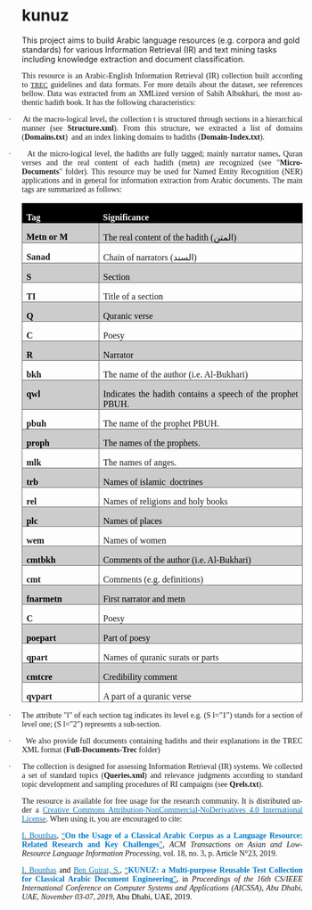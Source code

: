 # kunuz
This project aims to build Arabic language resources (e.g. corpora and gold standards) for various Information Retrieval (IR) and text mining tasks including knowledge extraction and document classification. 

<div class=WordSection1>

<p class=MsoNormal style='text-align:justify'><span lang=EN-US
style='font-family:"Times New Roman",serif'>This resource is an Arabic-English
Information Retrieval (IR) collection built according to <a
href="https://trec.nist.gov/"><span style='font-size:9.0pt;line-height:115%'>TREC</span></a>
guidelines and data formats. For more details about the dataset, see references
bellow. Data was extracted from an XMLized version of Sahih Albukhari, the most
authentic hadith book. It has the following characteristics:</span></p>

<p class=MsoListParagraphCxSpFirst style='text-align:justify;text-indent:-18.0pt'><span
lang=EN-US style='font-family:Symbol'>·<span style='font:7.0pt "Times New Roman"'>&nbsp;&nbsp;&nbsp;&nbsp;&nbsp;&nbsp;&nbsp;
</span></span><span dir=LTR></span><span lang=EN-US style='font-family:"Times New Roman",serif'>At
the macro-logical level, the collection t is structured through sections in a
hierarchical manner (see&nbsp;<b>Structure.xml</b>). From this structure, we
extracted a list of domains (<b>Domains.txt</b>)&nbsp; and an index linking
domains to hadiths (<b>Domain-Index.txt</b>).</span></p>

<p class=MsoListParagraphCxSpLast style='text-align:justify;text-indent:-18.0pt'><span
style='font-family:Symbol'>·<span style='font:7.0pt "Times New Roman"'>&nbsp;&nbsp;&nbsp;&nbsp;&nbsp;&nbsp;&nbsp;
</span></span><span dir=LTR></span><span lang=EN-US style='font-family:"Times New Roman",serif'>At
the micro-logical level, the hadiths are fully tagged; mainly narrator names,
Quran verses and the real content of each hadith (metn) are recognized (see
&quot;<b>Micro-Documents</b>&quot;&nbsp;folder). This resource may be used for
Named Entity Recognition (NER) applications and in general for information
extraction from Arabic documents. </span><span style='font-family:"Times New Roman",serif'>The
main tags are summarized as follows:</span></p>

<div align=center>

<table class=MsoTable15Grid4 border=1 cellspacing=0 cellpadding=0
 style='border-collapse:collapse;border:none'>
 <tr>
  <td width=140 valign=top style='width:104.65pt;border:solid black 1.0pt;
  border-right:none;background:black;padding:0cm 5.4pt 0cm 5.4pt'>
  <p class=MsoNormal style='margin-bottom:0cm;text-align:justify;line-height:
  normal'><b><span style='font-family:"Times New Roman",serif;color:white'>Tag</span></b></p>
  </td>
  <td width=416 valign=top style='width:11.0cm;border:solid black 1.0pt;
  border-left:none;background:black;padding:0cm 5.4pt 0cm 5.4pt'>
  <p class=MsoNormal style='margin-bottom:0cm;text-align:justify;line-height:
  normal'><b><span style='font-family:"Times New Roman",serif;color:white'>Significance</span></b></p>
  </td>
 </tr>
 <tr>
  <td width=140 valign=top style='width:104.65pt;border:solid #666666 1.0pt;
  border-top:none;background:#CCCCCC;padding:0cm 5.4pt 0cm 5.4pt'>
  <p class=MsoNormal style='margin-bottom:0cm;text-align:justify;line-height:
  normal'><b><span style='font-family:"Times New Roman",serif;color:black'>Metn
  or M</span></b></p>
  </td>
  <td width=416 valign=top style='width:11.0cm;border-top:none;border-left:
  none;border-bottom:solid #666666 1.0pt;border-right:solid #666666 1.0pt;
  background:#CCCCCC;padding:0cm 5.4pt 0cm 5.4pt'>
  <p class=MsoNormal style='margin-bottom:0cm;text-align:justify;line-height:
  normal'><span style='font-family:"Times New Roman",serif;color:black'>The
  real content of the hadith (</span><span lang=AR-SA dir=RTL style='font-family:
  "Times New Roman",serif;color:black'>&#1575;&#1604;&#1605;&#1578;&#1606;</span><span
  dir=LTR></span><span style='font-family:"Times New Roman",serif;color:black'><span
  dir=LTR></span>)</span></p>
  </td>
 </tr>
 <tr>
  <td width=140 valign=top style='width:104.65pt;border:solid #666666 1.0pt;
  border-top:none;padding:0cm 5.4pt 0cm 5.4pt'>
  <p class=MsoNormal style='margin-bottom:0cm;text-align:justify;line-height:
  normal'><b><span style='font-family:"Times New Roman",serif'>Sanad</span></b></p>
  </td>
  <td width=416 valign=top style='width:11.0cm;border-top:none;border-left:
  none;border-bottom:solid #666666 1.0pt;border-right:solid #666666 1.0pt;
  padding:0cm 5.4pt 0cm 5.4pt'>
  <p class=MsoNormal style='margin-bottom:0cm;text-align:justify;line-height:
  normal'><span style='font-family:"Times New Roman",serif'>Chain of narrators
  (</span><span lang=AR-SA dir=RTL style='font-family:"Times New Roman",serif'>&#1575;&#1604;&#1587;&#1606;&#1583;</span><span
  dir=LTR></span><span style='font-family:"Times New Roman",serif'><span
  dir=LTR></span>)</span></p>
  </td>
 </tr>
 <tr>
  <td width=140 valign=top style='width:104.65pt;border:solid #666666 1.0pt;
  border-top:none;background:#CCCCCC;padding:0cm 5.4pt 0cm 5.4pt'>
  <p class=MsoNormal style='margin-bottom:0cm;text-align:justify;line-height:
  normal'><b><span style='font-family:"Times New Roman",serif;color:black'>S</span></b></p>
  </td>
  <td width=416 valign=top style='width:11.0cm;border-top:none;border-left:
  none;border-bottom:solid #666666 1.0pt;border-right:solid #666666 1.0pt;
  background:#CCCCCC;padding:0cm 5.4pt 0cm 5.4pt'>
  <p class=MsoNormal style='margin-bottom:0cm;text-align:justify;line-height:
  normal'><span style='font-family:"Times New Roman",serif;color:black'>Section</span></p>
  </td>
 </tr>
 <tr>
  <td width=140 valign=top style='width:104.65pt;border:solid #666666 1.0pt;
  border-top:none;padding:0cm 5.4pt 0cm 5.4pt'>
  <p class=MsoNormal style='margin-bottom:0cm;text-align:justify;line-height:
  normal'><b><span style='font-family:"Times New Roman",serif'>TI</span></b></p>
  </td>
  <td width=416 valign=top style='width:11.0cm;border-top:none;border-left:
  none;border-bottom:solid #666666 1.0pt;border-right:solid #666666 1.0pt;
  padding:0cm 5.4pt 0cm 5.4pt'>
  <p class=MsoNormal style='margin-bottom:0cm;text-align:justify;line-height:
  normal'><span style='font-family:"Times New Roman",serif'>Title of a section</span></p>
  </td>
 </tr>
 <tr>
  <td width=140 valign=top style='width:104.65pt;border:solid #666666 1.0pt;
  border-top:none;background:#CCCCCC;padding:0cm 5.4pt 0cm 5.4pt'>
  <p class=MsoNormal style='margin-bottom:0cm;text-align:justify;line-height:
  normal'><b><span lang=EN-US style='font-family:"Times New Roman",serif;
  color:black'>Q</span></b></p>
  </td>
  <td width=416 valign=top style='width:11.0cm;border-top:none;border-left:
  none;border-bottom:solid #666666 1.0pt;border-right:solid #666666 1.0pt;
  background:#CCCCCC;padding:0cm 5.4pt 0cm 5.4pt'>
  <p class=MsoNormal style='margin-bottom:0cm;text-align:justify;line-height:
  normal'><span lang=EN-US style='font-family:"Times New Roman",serif;
  color:black'>Quranic verse</span></p>
  </td>
 </tr>
 <tr>
  <td width=140 valign=top style='width:104.65pt;border:solid #666666 1.0pt;
  border-top:none;padding:0cm 5.4pt 0cm 5.4pt'>
  <p class=MsoNormal style='margin-bottom:0cm;text-align:justify;line-height:
  normal'><b><span lang=EN-US style='font-family:"Times New Roman",serif'>C</span></b></p>
  </td>
  <td width=416 valign=top style='width:11.0cm;border-top:none;border-left:
  none;border-bottom:solid #666666 1.0pt;border-right:solid #666666 1.0pt;
  padding:0cm 5.4pt 0cm 5.4pt'>
  <p class=MsoNormal style='margin-bottom:0cm;text-align:justify;line-height:
  normal'><span lang=EN-US style='font-family:"Times New Roman",serif'>Poesy</span></p>
  </td>
 </tr>
 <tr>
  <td width=140 valign=top style='width:104.65pt;border:solid #666666 1.0pt;
  border-top:none;background:#CCCCCC;padding:0cm 5.4pt 0cm 5.4pt'>
  <p class=MsoNormal style='margin-bottom:0cm;text-align:justify;line-height:
  normal'><b><span lang=EN-US style='font-family:"Times New Roman",serif;
  color:black'>R</span></b></p>
  </td>
  <td width=416 valign=top style='width:11.0cm;border-top:none;border-left:
  none;border-bottom:solid #666666 1.0pt;border-right:solid #666666 1.0pt;
  background:#CCCCCC;padding:0cm 5.4pt 0cm 5.4pt'>
  <p class=MsoNormal style='margin-bottom:0cm;text-align:justify;line-height:
  normal'><span lang=EN-US style='font-family:"Times New Roman",serif;
  color:black'>Narrator</span></p>
  </td>
 </tr>
 <tr>
  <td width=140 valign=top style='width:104.65pt;border:solid #666666 1.0pt;
  border-top:none;padding:0cm 5.4pt 0cm 5.4pt'>
  <p class=MsoNormal style='margin-bottom:0cm;text-align:justify;line-height:
  normal'><b><span lang=EN-US style='font-family:"Times New Roman",serif'>bkh</span></b></p>
  </td>
  <td width=416 valign=top style='width:11.0cm;border-top:none;border-left:
  none;border-bottom:solid #666666 1.0pt;border-right:solid #666666 1.0pt;
  padding:0cm 5.4pt 0cm 5.4pt'>
  <p class=MsoNormal style='margin-bottom:0cm;text-align:justify;line-height:
  normal'><span lang=EN-US style='font-family:"Times New Roman",serif'>The name
  of the author (i.e. Al-Bukhari)</span></p>
  </td>
 </tr>
 <tr>
  <td width=140 valign=top style='width:104.65pt;border:solid #666666 1.0pt;
  border-top:none;background:#CCCCCC;padding:0cm 5.4pt 0cm 5.4pt'>
  <p class=MsoNormal style='margin-bottom:0cm;text-align:justify;line-height:
  normal'><b><span lang=EN-US style='font-family:"Times New Roman",serif;
  color:black'>qwl</span></b></p>
  </td>
  <td width=416 valign=top style='width:11.0cm;border-top:none;border-left:
  none;border-bottom:solid #666666 1.0pt;border-right:solid #666666 1.0pt;
  background:#CCCCCC;padding:0cm 5.4pt 0cm 5.4pt'>
  <p class=MsoNormal style='margin-bottom:0cm;text-align:justify;line-height:
  normal'><span lang=EN-US style='font-family:"Times New Roman",serif;
  color:black'>Indicates the hadith contains a speech of the prophet PBUH.</span></p>
  </td>
 </tr>
 <tr>
  <td width=140 valign=top style='width:104.65pt;border:solid #666666 1.0pt;
  border-top:none;padding:0cm 5.4pt 0cm 5.4pt'>
  <p class=MsoNormal style='margin-bottom:0cm;text-align:justify;line-height:
  normal'><b><span lang=EN-US style='font-family:"Times New Roman",serif'>pbuh</span></b></p>
  </td>
  <td width=416 valign=top style='width:11.0cm;border-top:none;border-left:
  none;border-bottom:solid #666666 1.0pt;border-right:solid #666666 1.0pt;
  padding:0cm 5.4pt 0cm 5.4pt'>
  <p class=MsoNormal style='margin-bottom:0cm;text-align:justify;line-height:
  normal'><span lang=EN-US style='font-family:"Times New Roman",serif'>The name
  of the prophet PBUH.</span></p>
  </td>
 </tr>
 <tr>
  <td width=140 valign=top style='width:104.65pt;border:solid #666666 1.0pt;
  border-top:none;background:#CCCCCC;padding:0cm 5.4pt 0cm 5.4pt'>
  <p class=MsoNormal style='margin-bottom:0cm;text-align:justify;line-height:
  normal'><b><span lang=EN-US style='font-family:"Times New Roman",serif;
  color:black'>proph</span></b></p>
  </td>
  <td width=416 valign=top style='width:11.0cm;border-top:none;border-left:
  none;border-bottom:solid #666666 1.0pt;border-right:solid #666666 1.0pt;
  background:#CCCCCC;padding:0cm 5.4pt 0cm 5.4pt'>
  <p class=MsoNormal style='margin-bottom:0cm;text-align:justify;line-height:
  normal'><span lang=EN-US style='font-family:"Times New Roman",serif;
  color:black'>The names of the prophets.</span></p>
  </td>
 </tr>
 <tr>
  <td width=140 valign=top style='width:104.65pt;border:solid #666666 1.0pt;
  border-top:none;padding:0cm 5.4pt 0cm 5.4pt'>
  <p class=MsoNormal style='margin-bottom:0cm;text-align:justify;line-height:
  normal'><b><span lang=EN-US style='font-family:"Times New Roman",serif'>mlk</span></b></p>
  </td>
  <td width=416 valign=top style='width:11.0cm;border-top:none;border-left:
  none;border-bottom:solid #666666 1.0pt;border-right:solid #666666 1.0pt;
  padding:0cm 5.4pt 0cm 5.4pt'>
  <p class=MsoNormal style='margin-bottom:0cm;text-align:justify;line-height:
  normal'><span lang=EN-US style='font-family:"Times New Roman",serif'>The
  names of anges.</span></p>
  </td>
 </tr>
 <tr>
  <td width=140 valign=top style='width:104.65pt;border:solid #666666 1.0pt;
  border-top:none;background:#CCCCCC;padding:0cm 5.4pt 0cm 5.4pt'>
  <p class=MsoNormal style='margin-bottom:0cm;text-align:justify;line-height:
  normal'><b><span lang=EN-US style='font-family:"Times New Roman",serif;
  color:black'>trb</span></b></p>
  </td>
  <td width=416 valign=top style='width:11.0cm;border-top:none;border-left:
  none;border-bottom:solid #666666 1.0pt;border-right:solid #666666 1.0pt;
  background:#CCCCCC;padding:0cm 5.4pt 0cm 5.4pt'>
  <p class=MsoNormal style='margin-bottom:0cm;text-align:justify;line-height:
  normal'><span lang=EN-US style='font-family:"Times New Roman",serif;
  color:black'>Names of islamic  doctrines</span></p>
  </td>
 </tr>
 <tr>
  <td width=140 valign=top style='width:104.65pt;border:solid #666666 1.0pt;
  border-top:none;padding:0cm 5.4pt 0cm 5.4pt'>
  <p class=MsoNormal style='margin-bottom:0cm;text-align:justify;line-height:
  normal'><b><span lang=EN-US style='font-family:"Times New Roman",serif'>rel</span></b></p>
  </td>
  <td width=416 valign=top style='width:11.0cm;border-top:none;border-left:
  none;border-bottom:solid #666666 1.0pt;border-right:solid #666666 1.0pt;
  padding:0cm 5.4pt 0cm 5.4pt'>
  <p class=MsoNormal style='margin-bottom:0cm;text-align:justify;line-height:
  normal'><span lang=EN-US style='font-family:"Times New Roman",serif'>Names of
  religions and holy books</span></p>
  </td>
 </tr>
 <tr>
  <td width=140 valign=top style='width:104.65pt;border:solid #666666 1.0pt;
  border-top:none;background:#CCCCCC;padding:0cm 5.4pt 0cm 5.4pt'>
  <p class=MsoNormal style='margin-bottom:0cm;text-align:justify;line-height:
  normal'><b><span lang=EN-US style='font-family:"Times New Roman",serif;
  color:black'>plc</span></b></p>
  </td>
  <td width=416 valign=top style='width:11.0cm;border-top:none;border-left:
  none;border-bottom:solid #666666 1.0pt;border-right:solid #666666 1.0pt;
  background:#CCCCCC;padding:0cm 5.4pt 0cm 5.4pt'>
  <p class=MsoNormal style='margin-bottom:0cm;text-align:justify;line-height:
  normal'><span lang=EN-US style='font-family:"Times New Roman",serif;
  color:black'>Names of places</span></p>
  </td>
 </tr>
 <tr>
  <td width=140 valign=top style='width:104.65pt;border:solid #666666 1.0pt;
  border-top:none;padding:0cm 5.4pt 0cm 5.4pt'>
  <p class=MsoNormal style='margin-bottom:0cm;text-align:justify;line-height:
  normal'><b><span lang=EN-US style='font-family:"Times New Roman",serif'>wem</span></b></p>
  </td>
  <td width=416 valign=top style='width:11.0cm;border-top:none;border-left:
  none;border-bottom:solid #666666 1.0pt;border-right:solid #666666 1.0pt;
  padding:0cm 5.4pt 0cm 5.4pt'>
  <p class=MsoNormal style='margin-bottom:0cm;text-align:justify;line-height:
  normal'><span lang=EN-US style='font-family:"Times New Roman",serif'>Names of
  women</span></p>
  </td>
 </tr>
 <tr>
  <td width=140 valign=top style='width:104.65pt;border:solid #666666 1.0pt;
  border-top:none;background:#CCCCCC;padding:0cm 5.4pt 0cm 5.4pt'>
  <p class=MsoNormal style='margin-bottom:0cm;text-align:justify;line-height:
  normal'><b><span lang=EN-US style='font-family:"Times New Roman",serif;
  color:black'>cmtbkh</span></b></p>
  </td>
  <td width=416 valign=top style='width:11.0cm;border-top:none;border-left:
  none;border-bottom:solid #666666 1.0pt;border-right:solid #666666 1.0pt;
  background:#CCCCCC;padding:0cm 5.4pt 0cm 5.4pt'>
  <p class=MsoNormal style='margin-bottom:0cm;text-align:justify;line-height:
  normal'><span lang=EN-US style='font-family:"Times New Roman",serif;
  color:black'>Comments of the author (i.e. Al-Bukhari)</span></p>
  </td>
 </tr>
 <tr>
  <td width=140 valign=top style='width:104.65pt;border:solid #666666 1.0pt;
  border-top:none;padding:0cm 5.4pt 0cm 5.4pt'>
  <p class=MsoNormal style='margin-bottom:0cm;text-align:justify;line-height:
  normal'><b><span lang=EN-US style='font-family:"Times New Roman",serif'>cmt</span></b></p>
  </td>
  <td width=416 valign=top style='width:11.0cm;border-top:none;border-left:
  none;border-bottom:solid #666666 1.0pt;border-right:solid #666666 1.0pt;
  padding:0cm 5.4pt 0cm 5.4pt'>
  <p class=MsoNormal style='margin-bottom:0cm;text-align:justify;line-height:
  normal'><span lang=EN-US style='font-family:"Times New Roman",serif'>Comments
  (e.g. definitions)</span></p>
  </td>
 </tr>
 <tr>
  <td width=140 valign=top style='width:104.65pt;border:solid #666666 1.0pt;
  border-top:none;background:#CCCCCC;padding:0cm 5.4pt 0cm 5.4pt'>
  <p class=MsoNormal style='margin-bottom:0cm;text-align:justify;line-height:
  normal'><b><span lang=EN-US style='font-family:"Times New Roman",serif;
  color:black'>fnarmetn</span></b></p>
  </td>
  <td width=416 valign=top style='width:11.0cm;border-top:none;border-left:
  none;border-bottom:solid #666666 1.0pt;border-right:solid #666666 1.0pt;
  background:#CCCCCC;padding:0cm 5.4pt 0cm 5.4pt'>
  <p class=MsoNormal style='margin-bottom:0cm;text-align:justify;line-height:
  normal'><span lang=EN-US style='font-family:"Times New Roman",serif;
  color:black'>First narrator and metn</span></p>
  </td>
 </tr>
 <tr>
  <td width=140 valign=top style='width:104.65pt;border:solid #666666 1.0pt;
  border-top:none;padding:0cm 5.4pt 0cm 5.4pt'>
  <p class=MsoNormal style='margin-bottom:0cm;text-align:justify;line-height:
  normal'><b><span lang=EN-US style='font-family:"Times New Roman",serif'>C</span></b></p>
  </td>
  <td width=416 valign=top style='width:11.0cm;border-top:none;border-left:
  none;border-bottom:solid #666666 1.0pt;border-right:solid #666666 1.0pt;
  padding:0cm 5.4pt 0cm 5.4pt'>
  <p class=MsoNormal style='margin-bottom:0cm;text-align:justify;line-height:
  normal'><span lang=EN-US style='font-family:"Times New Roman",serif'>Poesy</span></p>
  </td>
 </tr>
 <tr>
  <td width=140 valign=top style='width:104.65pt;border:solid #666666 1.0pt;
  border-top:none;background:#CCCCCC;padding:0cm 5.4pt 0cm 5.4pt'>
  <p class=MsoNormal style='margin-bottom:0cm;text-align:justify;line-height:
  normal'><b><span lang=EN-US style='font-family:"Times New Roman",serif;
  color:black'>poepart</span></b></p>
  </td>
  <td width=416 valign=top style='width:11.0cm;border-top:none;border-left:
  none;border-bottom:solid #666666 1.0pt;border-right:solid #666666 1.0pt;
  background:#CCCCCC;padding:0cm 5.4pt 0cm 5.4pt'>
  <p class=MsoNormal style='margin-bottom:0cm;text-align:justify;line-height:
  normal'><span lang=EN-US style='font-family:"Times New Roman",serif;
  color:black'>Part of poesy</span></p>
  </td>
 </tr>
 <tr>
  <td width=140 valign=top style='width:104.65pt;border:solid #666666 1.0pt;
  border-top:none;padding:0cm 5.4pt 0cm 5.4pt'>
  <p class=MsoNormal style='margin-bottom:0cm;text-align:justify;line-height:
  normal'><b><span lang=EN-US style='font-family:"Times New Roman",serif'>qpart</span></b></p>
  </td>
  <td width=416 valign=top style='width:11.0cm;border-top:none;border-left:
  none;border-bottom:solid #666666 1.0pt;border-right:solid #666666 1.0pt;
  padding:0cm 5.4pt 0cm 5.4pt'>
  <p class=MsoNormal style='margin-bottom:0cm;text-align:justify;line-height:
  normal'><span lang=EN-US style='font-family:"Times New Roman",serif'>Names of
  quranic surats or parts</span></p>
  </td>
 </tr>
 <tr>
  <td width=140 valign=top style='width:104.65pt;border:solid #666666 1.0pt;
  border-top:none;background:#CCCCCC;padding:0cm 5.4pt 0cm 5.4pt'>
  <p class=MsoNormal style='margin-bottom:0cm;text-align:justify;line-height:
  normal'><b><span lang=EN-US style='font-family:"Times New Roman",serif;
  color:black'>cmtcre</span></b></p>
  </td>
  <td width=416 valign=top style='width:11.0cm;border-top:none;border-left:
  none;border-bottom:solid #666666 1.0pt;border-right:solid #666666 1.0pt;
  background:#CCCCCC;padding:0cm 5.4pt 0cm 5.4pt'>
  <p class=MsoNormal style='margin-bottom:0cm;text-align:justify;line-height:
  normal'><span lang=EN-US style='font-family:"Times New Roman",serif;
  color:black'>Credibility comment</span></p>
  </td>
 </tr>
 <tr>
  <td width=140 valign=top style='width:104.65pt;border:solid #666666 1.0pt;
  border-top:none;padding:0cm 5.4pt 0cm 5.4pt'>
  <p class=MsoNormal style='margin-bottom:0cm;text-align:justify;line-height:
  normal'><b><span lang=EN-US style='font-family:"Times New Roman",serif'>qvpart</span></b></p>
  </td>
  <td width=416 valign=top style='width:11.0cm;border-top:none;border-left:
  none;border-bottom:solid #666666 1.0pt;border-right:solid #666666 1.0pt;
  padding:0cm 5.4pt 0cm 5.4pt'>
  <p class=MsoNormal style='margin-bottom:0cm;text-align:justify;line-height:
  normal'><span lang=EN-US style='font-family:"Times New Roman",serif'>A part
  of a quranic verse</span></p>
  </td>
 </tr>
</table>

</div>

<p class=MsoListParagraphCxSpFirst style='text-align:justify;text-indent:-18.0pt'><span
lang=EN-US style='font-family:Symbol'>·<span style='font:7.0pt "Times New Roman"'>&nbsp;&nbsp;&nbsp;&nbsp;&nbsp;&nbsp;&nbsp;
</span></span><span dir=LTR></span><span lang=EN-US style='font-family:"Times New Roman",serif'>The
attribute &quot;l&quot; of each section tag indicates its level e.g. (S
l=&quot;1&quot;) stands for a section of level one; (S l=&quot;2&quot;)
represents a sub-section.</span></p>

<p class=MsoListParagraphCxSpMiddle style='text-align:justify;text-indent:-18.0pt'><span
lang=EN-US style='font-family:Symbol'>·<span style='font:7.0pt "Times New Roman"'>&nbsp;&nbsp;&nbsp;&nbsp;&nbsp;&nbsp;&nbsp;
</span></span><span dir=LTR></span><span lang=EN-US style='font-family:"Times New Roman",serif'>We
also provide full documents containing hadiths and their explanations in the
TREC XML format (<b>Full-Documents-Trec</b>&nbsp;folder)</span></p>

<p class=MsoListParagraphCxSpLast style='text-align:justify;text-indent:-18.0pt'><span
lang=EN-US style='font-family:Symbol'>·<span style='font:7.0pt "Times New Roman"'>&nbsp;&nbsp;&nbsp;&nbsp;&nbsp;&nbsp;&nbsp;
</span></span><span dir=LTR></span><span lang=EN-US style='font-family:"Times New Roman",serif'>The
collection is designed for assessing Information Retrieval (IR) systems. We
collected a set of standard topics (<b>Queries.xml</b>) and relevance judgments
according to standard topic development and sampling procedures of RI campaigns
(see&nbsp;<b>Qrels.txt</b>).</span></p>

<p class=MsoNormal style='text-align:justify'><span lang=EN-US
style='font-family:"Times New Roman",serif'>The resource is available for free
usage for the research community. It is distributed under a&nbsp;</span><span
style='font-family:"Times New Roman",serif'><a
href="http://creativecommons.org/licenses/by-nc-nd/4.0/"><span lang=EN-US
style='color:#027AC6'>Creative Commons Attribution-NonCommercial-NoDerivatives
4.0 International License</span></a></span><span lang=EN-US style='font-family:
"Times New Roman",serif'>. When using it, you are encouraged to cite:</span></p>

<p class=MsoNormal style='text-align:justify'><u><span lang=EN-US
style='font-family:"Times New Roman",serif;color:#027AC6'>I. Bounhas</span></u><span
lang=EN-US style='font-family:"Times New Roman",serif'>,&nbsp;<u><span
style='color:#027AC6'>“</span></u><b><span style='color:#027AC6'>On the Usage
of a Classical Arabic Corpus as a Language Resource: Related Research and Key
Challenges</span></b><u><span style='color:#027AC6'>”</span></u>,&nbsp;<i>ACM
Transactions on Asian and Low-Resource Language Information Processing</i>,
vol. 18, no. 3, p. Article N°23, 2019.</span></p>

<p class=MsoNormal style='text-align:justify'><u><span lang=EN-US
style='font-size:10.5pt;line-height:115%;font-family:"Times New Roman",serif;
color:#027AC6'>I. Bounhas</span></u><span lang=EN-US style='font-size:10.5pt;
line-height:115%;font-family:"Times New Roman",serif;color:black'>&nbsp;and&nbsp;</span><u><span
lang=EN-US style='font-size:10.5pt;line-height:115%;font-family:"Times New Roman",serif;
color:#027AC6'>Ben Guirat, S.</span></u><span lang=EN-US style='font-size:10.5pt;
line-height:115%;font-family:"Times New Roman",serif;color:black'>,&nbsp;</span><u><span
lang=EN-US style='font-size:10.5pt;line-height:115%;font-family:"Times New Roman",serif;
color:#027AC6'>“</span></u><b><span lang=EN-US style='font-size:10.5pt;
line-height:115%;font-family:"Times New Roman",serif;color:#027AC6'>KUNUZ: a
Multi-purpose Reusable Test Collection for Classical Arabic Document
Engineering</span></b><u><span lang=EN-US style='font-size:10.5pt;line-height:
115%;font-family:"Times New Roman",serif;color:#027AC6'>”</span></u><span
lang=EN-US style='font-size:10.5pt;line-height:115%;font-family:"Times New Roman",serif;
color:black'>, in&nbsp;</span><i><span lang=EN-US style='font-family:"Times New Roman",serif'>Proceedings
of the 16th CS/IEEE International Conference on Computer Systems and
Applications (AICSSA), Abu Dhabi, UAE, November 03-07, 2019</span></i><span
lang=EN-US style='font-size:10.5pt;line-height:115%;font-family:"Times New Roman",serif;
color:black'>, Abu Dhabi, UAE, 2019.</span></p>

<p class=MsoNormal style='text-align:justify'><span lang=EN-US
style='font-family:"Times New Roman",serif'>&nbsp;</span></p>

</div>
 
